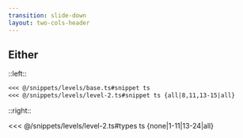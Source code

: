 ```yaml
---
transition: slide-down
layout: two-cols-header
---
```


## Either 

::left::

````md magic-move
<<< @/snippets/levels/base.ts#snippet ts 
<<< @/snippets/levels/level-2.ts#snippet ts {all|8,11,13-15|all}
````

::right::

<<< @/snippets/levels/level-2.ts#types ts {none|1-11|13-24|all}